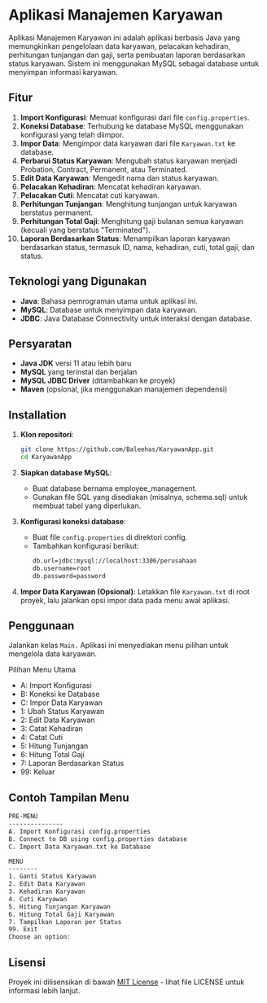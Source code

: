 # Aplikasi Manajemen Karyawan

Aplikasi Manajemen Karyawan ini adalah aplikasi berbasis Java yang memungkinkan pengelolaan data karyawan, pelacakan kehadiran, perhitungan tunjangan dan gaji, serta pembuatan laporan berdasarkan status karyawan. Sistem ini menggunakan MySQL sebagai database untuk menyimpan informasi karyawan.

## Fitur

1. **Import Konfigurasi**: Memuat konfigurasi dari file `config.properties`.
2. **Koneksi Database**: Terhubung ke database MySQL menggunakan konfigurasi yang telah diimpor.
3. **Impor Data**: Mengimpor data karyawan dari file `Karyawan.txt` ke database.
4. **Perbarui Status Karyawan**: Mengubah status karyawan menjadi Probation, Contract, Permanent, atau Terminated.
5. **Edit Data Karyawan**: Mengedit nama dan status karyawan.
6. **Pelacakan Kehadiran**: Mencatat kehadiran karyawan.
7. **Pelacakan Cuti**: Mencatat cuti karyawan.
8. **Perhitungan Tunjangan**: Menghitung tunjangan untuk karyawan berstatus permanent.
9. **Perhitungan Total Gaji**: Menghitung gaji bulanan semua karyawan (kecuali yang berstatus "Terminated").
10. **Laporan Berdasarkan Status**: Menampilkan laporan karyawan berdasarkan status, termasuk ID, nama, kehadiran, cuti, total gaji, dan status.

## Teknologi yang Digunakan

- **Java**: Bahasa pemrograman utama untuk aplikasi ini.
- **MySQL**: Database untuk menyimpan data karyawan.
- **JDBC**: Java Database Connectivity untuk interaksi dengan database.

## Persyaratan

- **Java JDK** versi 11 atau lebih baru
- **MySQL** yang terinstal dan berjalan
- **MySQL JDBC Driver** (ditambahkan ke proyek)
- **Maven** (opsional, jika menggunakan manajemen dependensi)

## Installation

1. **Klon repositori**:
   ```bash
   git clone https://github.com/Baleehas/KaryawanApp.git
   cd KaryawanApp
   ```
2. **Siapkan database MySQL**:
   - Buat database bernama employee_management.
   - Gunakan file SQL yang disediakan (misalnya, schema.sql) untuk membuat tabel yang diperlukan.
     
3. **Konfigurasi koneksi database**:
   - Buat file ``config.properties`` di direktori config.
   - Tambahkan konfigurasi berikut:
      ```bash
      db.url=jdbc:mysql://localhost:3306/perusahaan
      db.username=root
      db.password=password
      ```
4. **Impor Data Karyawan (Opsional)**:
     Letakkan file ```Karyawan.txt``` di root proyek, lalu jalankan opsi impor data pada menu awal aplikasi.

## Penggunaan
   Jalankan kelas ```Main.``` Aplikasi ini menyediakan menu pilihan untuk mengelola data karyawan.

   Pilihan Menu Utama
   - A: Import Konfigurasi
   - B: Koneksi ke Database
   - C: Impor Data Karyawan
   - 1: Ubah Status Karyawan
   - 2: Edit Data Karyawan
   - 3: Catat Kehadiran
   - 4: Catat Cuti
   - 5: Hitung Tunjangan
   - 6: Hitung Total Gaji
   - 7: Laporan Berdasarkan Status
   - 99: Keluar

## Contoh Tampilan Menu
```bash
PRE-MENU
---------------
A. Import Konfigurasi config.properties
B. Connect to DB using config.properties database
C. Import Data Karyawan.txt ke Database

MENU
--------
1. Ganti Status Karyawan
2. Edit Data Karyawan
3. Kehadiran Karyawan
4. Cuti Karyawan
5. Hitung Tunjangan Karyawan
6. Hitung Total Gaji Karyawan
7. Tampilkan Laporan per Status
99. Exit
Choose an option: 
```

## Lisensi

Proyek ini dilisensikan di bawah [MIT License](LICENSE) - lihat file LICENSE untuk informasi lebih lanjut.

